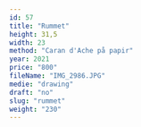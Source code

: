 ```yaml
---
id: 57
title: "Rummet"
height: 31,5
width: 23
method: "Caran d'Ache på papir"
year: 2021
price: "800"
fileName: "IMG_2986.JPG"
medie: "drawing"
draft: "no"
slug: "rummet"
weight: "230"
---
```

